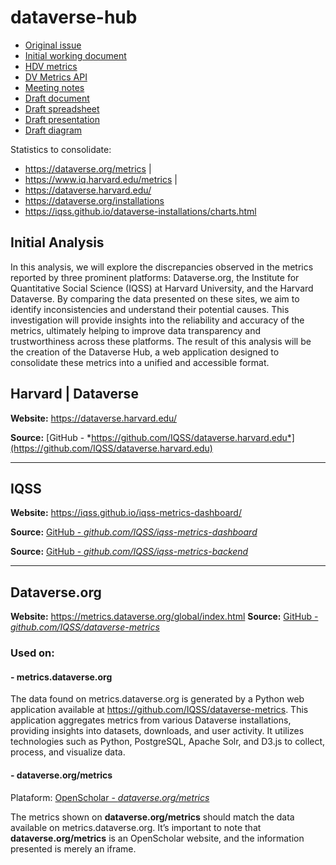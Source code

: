 # dataverse-hub

- [Original issue](https://github.com/IQSS/dataverse-pm/issues/271)
- [Initial working document](https://docs.google.com/document/d/1lPoQLBt0tLjSLz7Jzm_MUxSS5bKu6ZRuoOmFkOGf_FI/edit)
- [HDV metrics](https://docs.google.com/document/d/1AgaLtvCP5t6jmfNYyXoCGXLZVJqNTVD_fTGFKKFC4XY/edit)
- [DV Metrics API](https://guides.dataverse.org/en/4.20/api/metrics.html)
- [Meeting notes](https://docs.google.com/document/d/1DKNXvPLqX3L4sdHnViea1RaAv5kAcPQXh_YXTSWUzeU/edit#heading=h.8ukwaoy3aqdd)
- [Draft document](https://docs.google.com/document/d/1F16ZcGvWW8rnN3pTGS1tH2GK_b84FY_SONKjNh8gnE4/edit?usp=sharing)
- [Draft spreadsheet](https://docs.google.com/spreadsheets/d/1Z4_RVic46Us8xSRcKYOr6aUCxjrff8eLY_UlUCQZeoc/edit?usp=sharing)
- [Draft presentation](https://docs.google.com/presentation/d/1aJlskY7LuuGMxYRkaxenEnKVhf7yxFj2pDnifL67lO4/edit?usp=sharing)
- [Draft diagram](https://dbdiagram.io/d/66e9c356a0828f8aa628eea7)

Statistics to consolidate:

- https://dataverse.org/metrics |
- https://www.iq.harvard.edu/metrics |
- https://dataverse.harvard.edu/
- https://dataverse.org/installations
- https://iqss.github.io/dataverse-installations/charts.html


## Initial Analysis
  
In this analysis, we will explore the discrepancies observed in the metrics reported by three prominent platforms: Dataverse.org, the Institute for Quantitative Social Science (IQSS) at Harvard University, and the Harvard Dataverse. By comparing the data presented on these sites, we aim to identify inconsistencies and understand their potential causes. This investigation will provide insights into the reliability and accuracy of the metrics, ultimately helping to improve data transparency and trustworthiness across these platforms. The result of this analysis will be the creation of the Dataverse Hub, a web application designed to consolidate these metrics into a unified and accessible format.

## Harvard | Dataverse

**Website:** https://dataverse.harvard.edu/

**Source:** [GitHub - *https://github.com/IQSS/dataverse.harvard.edu*](https://github.com/IQSS/dataverse.harvard.edu)

___

## IQSS

**Website:** https://iqss.github.io/iqss-metrics-dashboard/

**Source:** [GitHub - *github.com/IQSS/iqss-metrics-dashboard*](https://github.com/IQSS/iqss-metrics-dashboard)

**Source:** [GitHub - *github.com/IQSS/iqss-metrics-backend*](https://github.com/IQSS/iqss-metrics-backend)
___

## Dataverse.org

**Website:** https://metrics.dataverse.org/global/index.html
**Source:** [GitHub - *github.com/IQSS/dataverse-metrics*](https://github.com/IQSS/dataverse-metrics)

### Used on:

#### - metrics.dataverse.org

The data found on metrics.dataverse.org is generated by a Python web application available at https://github.com/IQSS/dataverse-metrics. This application aggregates metrics from various Dataverse installations, providing insights into datasets, downloads, and user activity. It utilizes technologies such as Python, PostgreSQL, Apache Solr, and D3.js to collect, process, and visualize data.

#### - dataverse.org/metrics
Plataform: [OpenScholar - *dataverse.org/metrics*](https://dataverse.org/metrics)

The metrics shown on **dataverse.org/metrics** should match the data available on metrics.dataverse.org. It’s important to note that **dataverse.org/metrics** is an OpenScholar website, and the information presented is merely an iframe.



